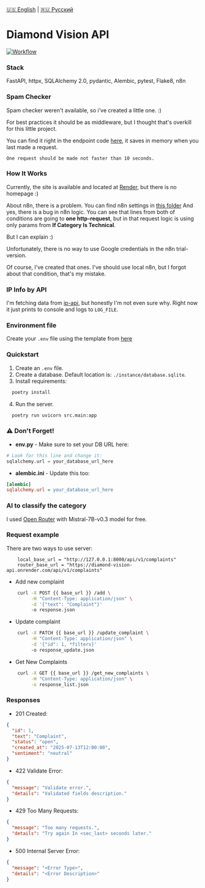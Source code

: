 [🇺🇸 English](README.md) |  [🇷🇺 Русский](./docs/README.ru.md)


# Diamond Vision API

[![Workflow](https://github.com/stillouyng/diamond_vision_api/actions/workflows/workflow.yml/badge.svg)](https://github.com/stillouyng/diamond_vision_api/actions/workflows/workflow.yml)

### Stack
FastAPI, httpx, SQLAlchemy 2.0, pydantic, Alembic, pytest, Flake8, n8n  


### Spam Checker
Spam checker weren't available, so i've created a little one. :)

For best practices it should be as middleware,
but I thought that's overkill for this little project.

You can find it right in the endpoint code [here](./src/api/routers/complaints.py),
it saves in memory when you last made a request.

`One request should be made not faster than 10 seconds.`

### How It Works

Currently, the site is available and located at [Render](https://diamond-vision-api.onrender.com),
but there is no homepage :)

About n8n, there is a problem. You can find n8n settings in [this folder](./pictures)
And yes, there is a bug in n8n logic. You can see that lines from both of conditions are going to
**one http-request**, but in that request logic is using only params from **If Category Is Technical**.

But I can explain :)

Unfortunately, there is no way to use Google credentials in the n8n trial-version.

Of course, I've created that ones. 
I've should use local n8n, but I forgot about that condition, that's my mistake.



### IP Info by API
I'm fetching data from [ip-api](https://ip-api.com),
but honestly I'm not even sure why.
Right now it just prints to console and logs to `LOG_FILE`.


### Environment file

Create your `.env` file using the template from [here](./src/.env.example)


### Quickstart

1. Create an `.env` file.
2. Create a database. Default location is: `./instance/database.sqlite`.
3. Install requirements: 
```bash 
  poetry install
```
4. Run the server.
```bash
  poetry run uvicorn src.main:app
```

### ⚠️ Don't Forget!

- **env.py** - Make sure to set your DB URL here:
```python
# Look for this line and change it:
sqlalchemy.url = your_database_url_here
```
- **alembic.ini** - Update this too:
```ini
[alembic]
sqlalchemy.url = your_database_url_here
```

### AI to classify the category

I used [Open Router](https://openrouter.ai) with Mistral-7B-v0.3 model for free.

### Request example

There are two ways to use server:
```text
    local_base_url = "http://127.0.0.1:8000/api/v1/complaints"
    router_base_url = "https://diamond-vision-api.onrender.com/api/v1/complaints"
```
- Add new complaint
```bash
    curl -X POST {{ base_url }} /add \
         -H "Content-Type: application/json" \
         -d '{"text": "Complaint"}'
         -o response.json
```
- Update complaint
```bash
    curl -X PATCH {{ base_url }} /update_complaint \
         -H "Content-Type: application/json" \
         -d '{"id": 1, *filters}'
         -o response_update.json
```
- Get New Complaints
```bash
    curl -X GET {{ base_url }} /get_new_complaints \
         -H "Content-Type: application/json" \
         -o response_list.json
```


### Responses
- 201 Created:
```json
{
  "id": 1,
  "text": "Complaint",
  "status": "open",
  "created_at": "2025-07-13T12:00:00",
  "sentiment": "neutral"
}
```
- 422 Validate Error:
```json
{
  "message": "Validate error.",
  "details": "Validated fields description."
}
```
- 429 Too Many Requests:
```json
{
  "message": "Too many requests.",
  "details": "Try again In <sec_last> seconds later."
}
```
- 500 Internal Server Error:
```json
{
  "message": "<Error Type>",
  "details": "<Error Description>"
}
```